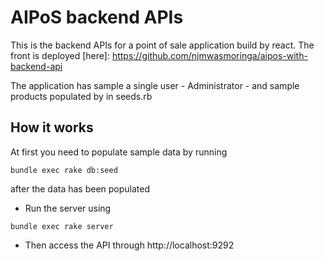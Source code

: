 # AIPoS backend APIs
This is the backend APIs for a point of sale application build by react.
The front is deployed [here]: https://github.com/njmwasmoringa/aipos-with-backend-api 

The application has sample a single user - Administrator - and sample products populated by in seeds.rb

## How it works
At first you need to populate sample data by running
```
bundle exec rake db:seed
```
after the data has been populated

- Run the server using
```
bundle exec rake server
```
- Then access the API through http://localhost:9292

